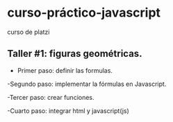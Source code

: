 # curso-práctico-javascript
curso de platzi

##   Taller #1: figuras geométricas.

- Primer paso: definir las formulas.

-Segundo paso: implementar la fórmulas en Javascript.

-Tercer paso: crear funciones.

-Cuarto paso: integrar html y javascript(js)
